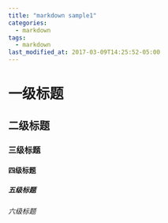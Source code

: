 ```yaml
---
title: "markdown sample1"
categories:
  - markdown
tags:
  - markdown
last_modified_at: 2017-03-09T14:25:52-05:00
---
```

# 一级标题
## 二级标题
### 三级标题
#### 四级标题
##### 五级标题
###### 六级标题
